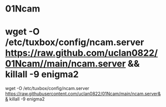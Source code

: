 # 01Ncam
# wget -O /etc/tuxbox/config/ncam.server https://raw.github.com/uclan0822/01Ncam//main/ncam.server && killall -9 enigma2
wget -O /etc/tuxbox/config/ncam.server https://raw.githubusercontent.com/uclan0822/01Ncam/main/ncam.server&& killall -9 enigma2

